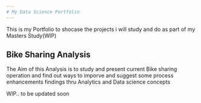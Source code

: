 ```yaml
---
# My Data Science Portfolio
---
```


This is my Portfolio to shocase the projects i will study and do as part of my Masters Study(WIP)


## Bike Sharing Analysis

The Aim of this Analysis is to study and present current Bike sharing operation and find out ways to imporve and suggest some process enhancements findings thru Analytics and Data science concepts

WIP.. to be updated soon


